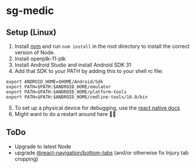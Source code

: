 # sg-medic

## Setup (Linux)
1. Install [nvm](https://github.com/nvm-sh/nvm) and run `nvm install` in the root directory to install the correct version of Node.
2. Install openjdk-11-jdk
2. Install Android Studio and install Android SDK 31
3. Add that SDK to your PATH by adding this to your shell rc file:
```
export ANDROID_HOME=$HOME/Android/Sdk
export PATH=$PATH:$ANDROID_HOME/emulator
export PATH=$PATH:$ANDROID_HOME/platform-tools
export PATH=$PATH:$ANDROID_HOME/cmdline-tools/10.0/bin
```
5. To set up a physical device for debugging, use the [react native docs](https://reactnative.dev/docs/running-on-device)
6. Might want to do a restart around here 😬🤷

## ToDo
- Upgrade to latest Node
- upgrade [@react-navigation/bottom-tabs](https://reactnavigation.org/docs/bottom-tab-navigator/) (and/or otherwise fix Injury tab cropping)